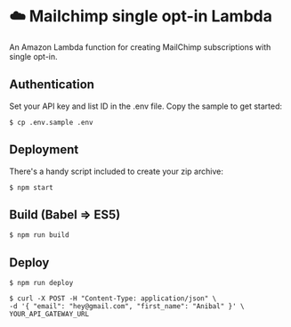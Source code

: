 # :cloud: Mailchimp single opt-in Lambda
An Amazon Lambda function for creating MailChimp subscriptions with single opt-in.


## Authentication

Set your API key and list ID in the .env file. Copy the sample to get started:

```
$ cp .env.sample .env
```

## Deployment

There's a handy script included to create your zip archive:

```
$ npm start
```

## Build (Babel ⇒ ES5)

```
$ npm run build
```

## Deploy

```
$ npm run deploy
```

```
$ curl -X POST -H "Content-Type: application/json" \
-d '{ "email": "hey@gmail.com", "first_name": "Anibal" }' \
YOUR_API_GATEWAY_URL
```
